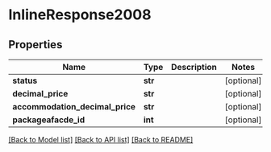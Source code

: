 # InlineResponse2008

## Properties
Name | Type | Description | Notes
------------ | ------------- | ------------- | -------------
**status** | **str** |  | [optional] 
**decimal_price** | **str** |  | [optional] 
**accommodation_decimal_price** | **str** |  | [optional] 
**packageafacde_id** | **int** |  | [optional] 

[[Back to Model list]](../README.md#documentation-for-models) [[Back to API list]](../README.md#documentation-for-api-endpoints) [[Back to README]](../README.md)


